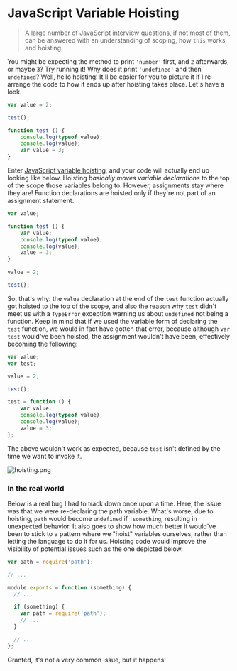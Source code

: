 # JavaScript Variable Hoisting

> A large number of JavaScript interview questions, if not most of them, can be answered with an understanding of scoping, how `this` works, and hoisting.

You might be expecting the method to print `'number'` first, and `2` afterwards, or maybe `3`? Try running it! Why does it print `'undefined'` and then `undefined`? Well, hello hoisting! It'll be easier for you to picture it if I re-arrange the code to how it ends up after hoisting takes place. Let's have a look.

```js
var value = 2;

test();

function test () {
    console.log(typeof value);
    console.log(value);
    var value = 3;
}
```

Enter [JavaScript variable hoisting](https://developer.mozilla.org/en-US/docs/Web/JavaScript/Reference/Scope_Cheatsheet#Hoisting "Variable Hosting on MDN"), and your code will actually end up looking like below. Hoisting _basically moves variable declarations_ to the top of the scope those variables belong to. However, assignments stay where they are! Function declarations are hoisted only if they're not part of an assignment statement.

```js
var value;

function test () {
    var value;
    console.log(typeof value);
    console.log(value);
    value = 3;
}

value = 2;

test();
```

So, that's why: the `value` declaration at the end of the `test` function actually got hoisted to the top of the scope, and also the reason why `test` didn't meet us with a `TypeError` exception warning us about `undefined` not being a function. Keep in mind that if we used the variable form of declaring the `test` function, we would in fact have gotten that error, because although `var test` would've been hoisted, the assignment wouldn't have been, effectively becoming the following:

```js
var value;
var test;

value = 2;

test();

test = function () {
    var value;
    console.log(typeof value);
    console.log(value);
    value = 3;
};
```

The above wouldn't work as expected, because `test` isn't defined by the time we want to invoke it.

![hoisting.png][1]

### In the real world

Below is a real bug I had to track down once upon a time. Here, the issue was that we were re-declaring the path variable. What's worse, due to hoisting, `path` would become `undefined` if `!something`, resulting in unexpected behavior. It also goes to show how much better it would've been to stick to a pattern where we "hoist" variables ourselves, rather than letting the language to do it for us. Hoisting code would improve the visibility of potential issues such as the one depicted below.

```js
var path = require('path');

// ...

module.exports = function (something) {
  // ...

  if (something) {
    var path = require('path');
    // ...
  }

  // ...
};
```

Granted, it's not a very common issue, but it happens!

  [1]: http://i.imgur.com/eGT7oTe.png "Variable hoisting in action"
